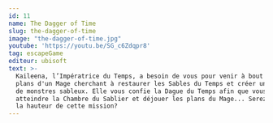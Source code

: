 ```yaml
---
id: 11
name: The Dagger of Time
slug: the-dagger-of-time
image: "the-dagger-of-time.jpg"
youtube: 'https://youtu.be/SG_c6Zdqpr8'
tag: escapeGame
editeur: ubisoft
text: >-
  Kaileena, l’Impératrice du Temps, a besoin de vous pour venir à bout des vils
  plans d'un Mage cherchant à restaurer les Sables du Temps et créer une armée
  de monstres sableux. Elle vous confie la Dague du Temps afin que vous puissiez
  atteindre la Chambre du Sablier et déjouer les plans du Mage... Serez-vous à
  la hauteur de cette mission?
---
```


